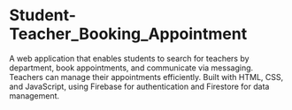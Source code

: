 # Student-Teacher_Booking_Appointment
A web application that enables students to search for teachers by department, book appointments, and communicate via messaging. Teachers can manage their appointments efficiently. Built with HTML, CSS, and JavaScript, using Firebase for authentication and Firestore for data management.
